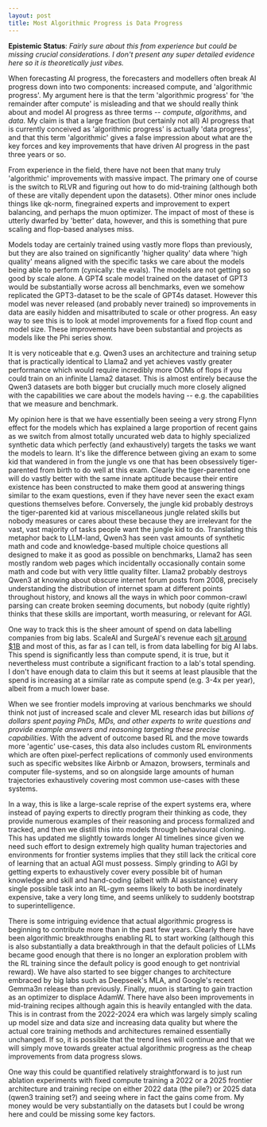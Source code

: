 ```yaml
---
layout: post
title: Most Algorithmic Progress is Data Progress
---
```


**Epistemic Status**: *Fairly sure about this from experience but could be missing crucial considerations. I don't present any super detailed evidence here so it is theoretically just vibes.*

When forecasting AI progress, the forecasters and modellers often break AI progress down into two components: increased compute, and 'algorithmic progress'.  My argument here is that the term 'algorithmic progress' for 'the remainder after compute' is misleading and that we should really think about and model AI progress as three terms -- *compute*, *algorithms*, and *data*. My claim is that a large fraction (but certainly not all) AI progress that is currently conceived as 'algorithmic progress' is actually 'data progress', and that this term 'algorithmic' gives a false impression about what are the key forces and key improvements that have driven AI progress in the past three years or so. 

From experience in the field, there have not been that many truly 'algorithmic' improvements with massive impact. The primary one of course is the switch to RLVR and figuring out how to do mid-training (although both of these are vitally dependent upon the datasets). Other minor ones include things like qk-norm, finegrained experts and improvement to expert balancing, and perhaps the muon optimizer. The impact of most of these is utterly dwarfed by 'better' data, however, and this is something that pure scaling and flop-based analyses miss.

Models today are certainly trained using vastly more flops than previously, but they are also trained on significantly 'higher quality' data where 'high quality' means aligned with the specific tasks we care about the models being able to perform (cynically: the evals). The models are not getting so good by scale alone. A GPT4 scale model trained on the dataset of GPT3 would be substantially worse across all benchmarks, even we somehow replicated the GPT3-dataset to be the scale of GPT4s dataset. However this model was never released (and probably never trained) so improvements in data are easily hidden and misattributed to scale or other progress.  An easy way to see this is to look at model improvements for a fixed flop count and model size. These improvements have been substantial and projects as models like the Phi series show. 

It is very noticeable that e.g. Qwen3 uses an architecture and training setup that is practically identical to Llama2 and yet achieves vastly greater performance which would require incredibly more OOMs of flops if you could train on an infinite Llama2 dataset. This is almost entirely because the Qwen3 datasets are both bigger but crucially much more closely aligned with the capabilities we care about the models having -- e.g. the capabilities that we measure and benchmark. 

My opinion here is that we have essentially been seeing a very strong Flynn effect for the models which has explained a large proportion of recent gains as we switch from almost totally uncurated web data to highly specialized synthetic data which perfectly (and exhaustively) targets the tasks we want the models to learn. It's like the difference between giving an exam to some kid that wandered in from the jungle vs one that has been obsessively tiger-parented from birth to do well at this exam. Clearly the tiger-parented one will do vastly better with the same innate aptitude because their entire existence has been constructed to make them good at answering things similar to the exam questions, even if they have never seen the exact exam questions themselves before. Conversely, the jungle kid probably destroys the tiger-parented kid at various miscellaneous jungle related skills but nobody measures or cares about these because they are irrelevant for the vast, vast majority of tasks people want the jungle kid to do. Translating this metaphor back to LLM-land, Qwen3 has seen vast amounts of synthetic math and code and knowledge-based multiple choice questions all designed to make it as good as possible on benchmarks, Llama2 has seen mostly random web pages which incidentally occasionally contain some math and code but with very little quality filter. Llama2 probably destroys Qwen3 at knowing about obscure internet forum posts from 2008, precisely understanding the distribution of internet spam at different points throughout history, and knows all the ways in which poor common-crawl parsing can create broken seeming documents, but nobody (quite rightly) thinks that these skills are important, worth measuring, or relevant for AGI. 

One way to track this is the sheer amount of spend on data labelling companies from big labs. ScaleAI and SurgeAI's revenue each [sit around $1B](https://www.inc.com/brian-contreras/surge-ai-startup-bootstrapped-1-billion-revenue-venture-capital-vc/91205888) and most of this, as far as I can tell, is from data labelling for big AI labs. This spend is significantly less than compute spend, it is true, but it nevertheless must contribute a significant fraction to a lab's total spending. I don't have enough data to claim this but it seems at least plausible that the spend is increasing at a similar rate as compute spend (e.g. 3-4x per year), albeit from a much lower base. 

When we see frontier models improving at various benchmarks we should think not just of increased scale and clever ML research idas but *billions of dollars spent paying PhDs, MDs, and other experts to write questions and provide example answers and reasoning targeting these precise capabilities*. With the advent of outcome based RL and the move towards more 'agentic' use-cases, this data also includes custom RL environments which are often pixel-perfect replications of commonly used environments such as specific websites like Airbnb or Amazon, browsers, terminals and computer file-systems, and so on alongside large amounts of human trajectories exhaustively covering most common use-cases with these systems. 

In a way, this is like a large-scale reprise of the expert systems era, where instead of paying experts to directly program their thinking as code, they provide numerous examples of their reasoning and process formalized and tracked, and then we distill this into models through behavioural cloning. This has updated me slightly towards longer AI timelines since given we need such effort to design extremely high quality human trajectories and environments for frontier systems implies that they still lack the critical core of learning that an actual AGI must possess. Simply grinding to AGI by getting experts to exhaustively cover every possible bit of human knowledge and skill and hand-coding (albeit with AI assistance) every single possible task into an RL-gym seems likely to both be inordinately expensive, take a very long time, and seems unlikely to suddenly bootstrap to superintelligence.

There is some intriguing evidence that actual algorithmic progress is beginning to contribute more than in the past few years. Clearly there have been algorithmic breakthroughs enabling RL to start working (although this is also substantially a data breakthrough in that the default policies of LLMs became good enough that there is no longer an exploration problem with the RL training since the default policy is good enough to get nontrivial reward). We have also started to see bigger changes to architecture embraced by big labs such as Deepseek's MLA, and Google's recent Gemma3n release than previously. Finally, muon is starting to gain traction as an optimizer to displace AdamW. There have also been improvements in mid-training recipes although again this is heavily entangled with the data.  This is in contrast from the 2022-2024 era which was largely simply scaling up model size and data size and increasing data quality but where the actual core training methods and architectures remained essentially unchanged. If so, it is possible that the trend lines will continue and that we will simply move towards greater actual algorithmic progress as the cheap improvements from data progress slows. 

One way this could be quantified relatively straightforward is to just run ablation experiments with fixed compute training a 2022 or a 2025 frontier architecture and training recipe on either 2022 data (the pile?) or 2025 data (qwen3 training set?) and seeing where in fact the gains come from. My money would be very substantially on the datasets but I could be wrong here and could be missing some key factors.
